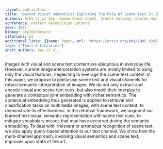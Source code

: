 ```yaml
---
layout: publication
title: 'Beyond Visual Semantics: Exploring The Role Of Scene Text In Image Understanding'
authors: Arka Ujjal Dey, Suman Kumar Ghosh, Ernest Valveny, Gaurav Harit
conference: Pattern Recognition Letters
year: 2021
bibkey: dey2019beyond
citations: 23
additional_links: [{name: Paper, url: 'https://arxiv.org/abs/1905.10622'}]
tags: ["Tools & Libraries"]
short_authors: Dey et al.
---
```

Images with visual and scene text content are ubiquitous in everyday life.
However, current image interpretation systems are mostly limited to using only
the visual features, neglecting to leverage the scene text content. In this
paper, we propose to jointly use scene text and visual channels for robust
semantic interpretation of images. We do not only extract and encode visual and
scene text cues, but also model their interplay to generate a contextual joint
embedding with richer semantics. The contextual embedding thus generated is
applied to retrieval and classification tasks on multimedia images, with scene
text content, to demonstrate its effectiveness. In the retrieval framework, we
augment our learned text-visual semantic representation with scene text cues,
to mitigate vocabulary misses that may have occurred during the semantic
embedding. To deal with irrelevant or erroneous recognition of scene text, we
also apply query-based attention to our text channel. We show how the
multi-channel approach, involving visual semantics and scene text, improves
upon state of the art.